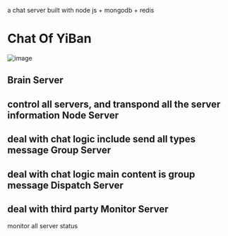 a chat server built with node js + mongodb + redis

Chat Of YiBan
====
![image](https://github.com/haozxuan/chat/raw/master/images/server_list.png)

Brain Server
----
control all servers, and transpond all the server information
Node Server
----
deal with chat logic include send all types message
Group Server
----
deal with chat logic main content is group message
Dispatch Server
----
deal with third party
Monitor Server
----
monitor all server status
